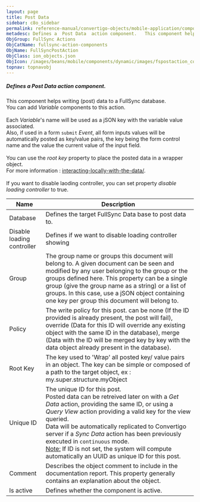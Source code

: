 ```yaml
---
layout: page
title: Post Data
sidebar: c8o_sidebar
permalink: reference-manual/convertigo-objects/mobile-application/components/fullsync-action-components/post-data/
metadesc: Defines a  Post Data  action component.   This component helps writing (post) data to a FullSync database. You can add  Variable  components to this a
ObjGroup: FullSync Actions
ObjCatName: fullsync-action-components
ObjName: FullSyncPostAction
ObjClass: ion_objects.json
ObjIcon: /images/beans/mobile/components/dynamic/images/fspostaction_color_32x32.png
topnav: topnavobj
---
```

##### Defines a <i>Post Data</i> action component. <br/>

 This component helps writing (post) data to a FullSync database.<br/>
You can add <i>Variable</i> components to this action.<br/>
<br/>
Each <i>Variable</i>'s name will be used as a jSON key with the variable value associated.<br/>
Also, if used in a form <code>submit</code> <i>Event</i>, all form inputs values will be automatically posted as key/value pairs, the key being the form control name and the value the current value of the input field.<br/>
<br/>
You can use the <i>root key</i> property to place the posted data in a wrapper object.<br/>
For more information : <a href='https://www.convertigo.com/documentation/latest/reference-manual/convertigo-mbaas-server/convertigo-full-sync-architecture/#interacting-locally-on-the-mobile-with-the-data'>interacting-locally-with-the-data/</a>. <br/>
<br/>
 If you want to disable laoding controller, you can set property <i>disable loading controller</i> to true.

Name | Description 
--- | ---
Database | Defines the target FullSync Data base to post data to.
Disable loading controller | Defines if we want to disable loading controller showing
Group | The group name or groups this document will belong to. A given document can be seen and modified by any user belonging to the group or the groups defined here. This property can be a single group (give the group name as a string) or a list of groups. In this case, use a jSON object containing one key per group this document will belong to.
Policy | The write policy for this post. can be none (If the ID provided is already present, the post will fail), override (Data for this ID will override any existing object with the same ID in the database), merge (Data with the ID will be merged key by key with the data object already present in the database).
Root Key | The key used to 'Wrap' all posted key/ value pairs in an object. The key can be simple or composed of a path to the target object, ex : my.super.structure.myObject
Unique ID | The unique ID for this post.<br/>Posted data can be retreived later on with a <i>Get Data</i> action, providing the same ID, or using a <i>Query View</i> action providing a valid key for the view queried.<br/>Data will be automatically replicated to Convertigo server if a <i>Sync Data</i> action has been previously executed in <code>continuous</code> mode.<br/><span class='orangetwinsoft'><u>Note:</u></span> If ID is not set, the system will compute automatically an UUID as unique ID for this post.
Comment | Describes the object comment to include in the documentation report.  This property generally contains an explanation about the object. 
Is active | Defines whether the component is active. 

